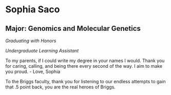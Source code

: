 # Sophia Saco

## Major: Genomics and Molecular Genetics

*Graduating with Honors*

*Undergraduate Learning Assistant*

To my parents, if I could write my degree in your names I would. Thank you for caring, calling, and being there every second of the way. I aim to make you proud. - Love, Sophia


To the Briggs faculty, thank you for listening to our endless attempts to gain that .5 point back, you are the real heroes of Briggs.
 

<img class="markdownImage" src="./markdownAssetPath/Congrats-from-LBC.png" alt=""/>



